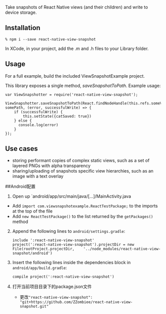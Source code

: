 Take snapshots of React Native views (and their children) and write to device storage.

## Installation

```
% npm i --save react-native-view-snapshot
```

In XCode, in your project, add the .m and .h files to your Library folder.

## Usage

For a full example, build the included ViewSnapshotExample project.

This library exposes a single method, *saveSnapshotToPath*. Example usage:

```
var ViewSnapshotter = require('react-native-view-snapshot');

ViewSnapshotter.saveSnapshotToPath(React.findNodeHandle(this.refs.someView), somePath, (error, successfulWrite) => {
    if (successfulWrite) {
        this.setState({catSaved: true})
    } else {
      console.log(error)
    }
});
```

## Use cases

* storing performant copies of complex static views, such as a set of layered PNGs with alpha transparency
* sharing/uploading of snapshots specific view hierarchies, such as an image with a text overlay

##Android配置
1. Open up `android/app/src/main/java/[...]/MainActivity.java
  - Add `import com.viewsnapshotexample.ReactTestPackage;` to the imports at the top of the file
  - Add `new ReactTestPackage()` to the list returned by the `getPackages()` method
2. Append the following lines to `android/settings.gradle`:

	```
	include ':react-native-view-snapshot'
	project(':react-native-view-snapshot').projectDir = new File(rootProject.projectDir, 	'../node_modules/react-native-view-snapshot/android')
    ```
3. Insert the following lines inside the dependencies block in `android/app/build.gradle`:

	```
    compile project(':react-native-view-snapshot')
	```	
4. 打开当前项目目录下的package.json文件
   - 更改`"react-native-view-snapshot": "git+https://github.com/ZZombiee/react-native-view-snapshot.git"`